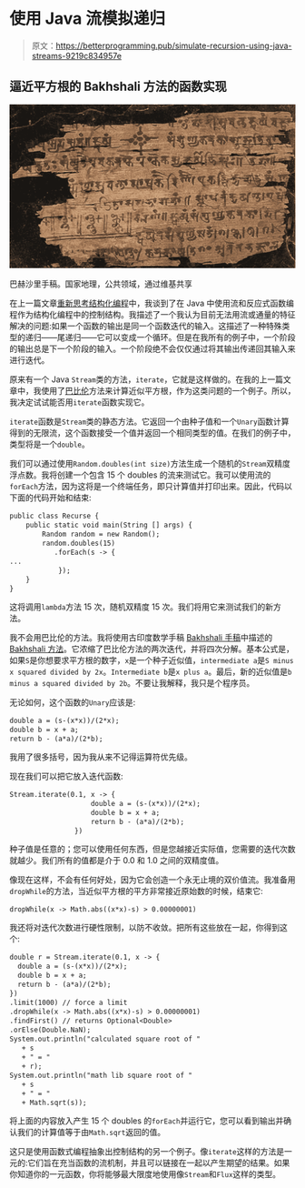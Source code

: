 # 使用 Java 流模拟递归

> 原文：<https://betterprogramming.pub/simulate-recursion-using-java-streams-9219c834957e>

## 逼近平方根的 Bakhshali 方法的函数实现

![](img/1e75b851d7e28f0eff47159ec3ecf8c9.png)

巴赫沙里手稿。国家地理，公共领域，通过维基共享

在上一篇文章[重新思考结构化编程](https://levelup.gitconnected.com/rethinking-structured-programming-7c0ae2f73b90)中，我谈到了在 Java 中使用流和反应式函数编程作为结构化编程中的控制结构。我描述了一个我认为目前无法用流或通量的特征解决的问题:如果一个函数的输出是同一个函数迭代的输入。这描述了一种特殊类型的递归——尾递归——它可以变成一个循环。但是在我所有的例子中，一个阶段的输出总是下一个阶段的输入。一个阶段绝不会仅仅通过将其输出传递回其输入来进行迭代。

原来有一个 Java `Stream`类的方法，`iterate`，它就是这样做的。在我的上一篇文章中，我使用了[巴比伦](https://en.wikipedia.org/wiki/Methods_of_computing_square_roots#Babylonian_method)方法来计算近似平方根，作为这类问题的一个例子。所以，我决定试试能否用`iterate`函数实现它。

`iterate`函数是`Stream`类的静态方法。它返回一个由种子值和一个`Unary`函数计算得到的无限流，这个函数接受一个值并返回一个相同类型的值。在我们的例子中，类型将是一个`double`。

我们可以通过使用`Random.doubles(int size)`方法生成一个随机的`Stream`双精度浮点数。我将创建一个包含 15 个 doubles 的流来测试它。我可以使用流的`forEach`方法，因为这将是一个终端任务，即只计算值并打印出来。因此，代码以下面的代码开始和结束:

```
public class Recurse {
    public static void main(String [] args) {
        Random random = new Random();
        random.doubles(15)
           .forEach(s -> {
...
            });
    }
}
```

这将调用`lambda`方法 15 次，随机双精度 15 次。我们将用它来测试我们的新方法。

我不会用巴比伦的方法。我将使用古印度数学手稿 [Bakhshali 手稿](https://en.wikipedia.org/wiki/Bakhshali_manuscript)中描述的 [Bakhshali 方法](https://en.wikipedia.org/wiki/Methods_of_computing_square_roots#Bakhshali_method)。它浓缩了巴比伦方法的两次迭代，并将四次分解。基本公式是，如果`S`是你想要求平方根的数字，`x`是一个种子近似值，`intermediate a`是`S minus x squared divided by 2x`。`Intermediate b`是`x plus a`。最后，新的近似值是`b minus a squared divided by 2b`。不要让我解释，我只是个程序员。

无论如何，这个函数的`Unary`应该是:

```
double a = (s-(x*x))/(2*x);
double b = x + a;
return b - (a*a)/(2*b);
```

我用了很多括号，因为我从来不记得运算符优先级。

现在我们可以把它放入迭代函数:

```
Stream.iterate(0.1, x -> {
                    double a = (s-(x*x))/(2*x);
                    double b = x + a;
                    return b - (a*a)/(2*b);
                })
```

种子值是任意的；您可以使用任何东西，但是您越接近实际值，您需要的迭代次数就越少。我们所有的值都是介于 0.0 和 1.0 之间的双精度值。

像现在这样，不会有任何好处，因为它会创造一个永无止境的双价值流。我准备用`dropWhile`的方法，当近似平方根的平方非常接近原始数的时候，结束它:

```
dropWhile(x -> Math.abs((x*x)-s) > 0.00000001)
```

我还将对迭代次数进行硬性限制，以防不收敛。把所有这些放在一起，你得到这个:

```
double r = Stream.iterate(0.1, x -> {
  double a = (s-(x*x))/(2*x);
  double b = x + a;
  return b - (a*a)/(2*b);
})
.limit(1000) // force a limit
.dropWhile(x -> Math.abs((x*x)-s) > 0.00000001)
.findFirst() // returns Optional<Double>
.orElse(Double.NaN);
System.out.println("calculated square root of "
   + s
   + " = " 
   + r);
System.out.println("math lib square root of "
   + s
   + " = " 
   + Math.sqrt(s));
```

将上面的内容放入产生 15 个 doubles 的`forEach`并运行它，您可以看到输出并确认我们的计算值等于由`Math.sqrt`返回的值。

这只是使用函数式编程抽象出控制结构的另一个例子。像`iterate`这样的方法是一元的:它们旨在充当函数的流机制，并且可以链接在一起以产生期望的结果。如果你知道你的一元函数，你将能够最大限度地使用像`Stream`和`Flux`这样的类型。